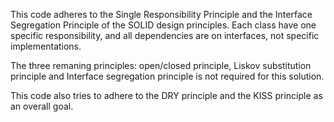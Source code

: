 
This code adheres to the Single Responsibility Principle and the Interface Segregation Principle of the SOLID design principles. 
Each class have one specific responsibility, and all dependencies are on interfaces, not specific implementations. 

The three remaning principles: open/closed principle, Liskov substitution principle and Interface segregation principle is not required for this solution.

This code also tries to adhere to the DRY principle and the KISS principle as an overall goal.
